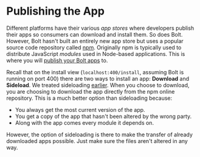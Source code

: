 # Publishing the App

Different platforms have their various _app stores_ where developers publish their apps so consumers can download and install them. So does Bolt. However, Bolt hasn't built an entirely new app store but uses a popular source code repository called [npm](https://npmjs.com/). Originally npm is typically used to distribute JavaScript _modules_ used in Node-based applications. This is where you will [publish your Bolt apps](https://docs.npmjs.com/getting-started/publishing-npm-packages) to.

Recall that on the install view \(`localhost:400/install`, assuming Bolt is running on port 400\) there are two ways to install an app: **Download** and **Sideload**. We treated sideloading [earlier](/installing-the-app.md). When you choose to download, you are choosing to download the app directly from the npm online repository. This is a much better option than sideloading because:

* You always get the most current version of the app.
* You get a copy of the app that hasn't been altered by the wrong party.
* Along with the app comes every module it depends on.

However, the option of sideloading is there to make the transfer of already downloaded apps possible. Just make sure the files aren't altered in any way.

